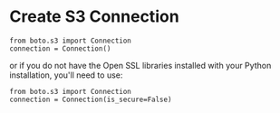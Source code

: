 # Create S3 Connection #

```
from boto.s3 import Connection
connection = Connection()
```

or if you do not have the Open SSL libraries installed with your Python installation, you'll need to use:

```
from boto.s3 import Connection
connection = Connection(is_secure=False)
```